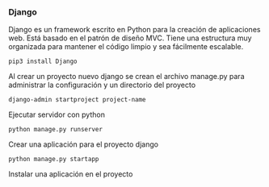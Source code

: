 ### Django
Django es un framework escrito en Python para la creación de aplicaciones web. Está basado en el patrón de diseño MVC. Tiene una estructura muy organizada para mantener el código limpio y sea fácilmente escalable.

    pip3 install Django

Al crear un proyecto nuevo django se crean el archivo manage.py para administrar la configuración y un directorio del proyecto

    django-admin startproject project-name



Ejecutar servidor con python

    python manage.py runserver

Crear una aplicación para el proyecto django

    python manage.py startapp

Instalar una aplicación en el proyecto